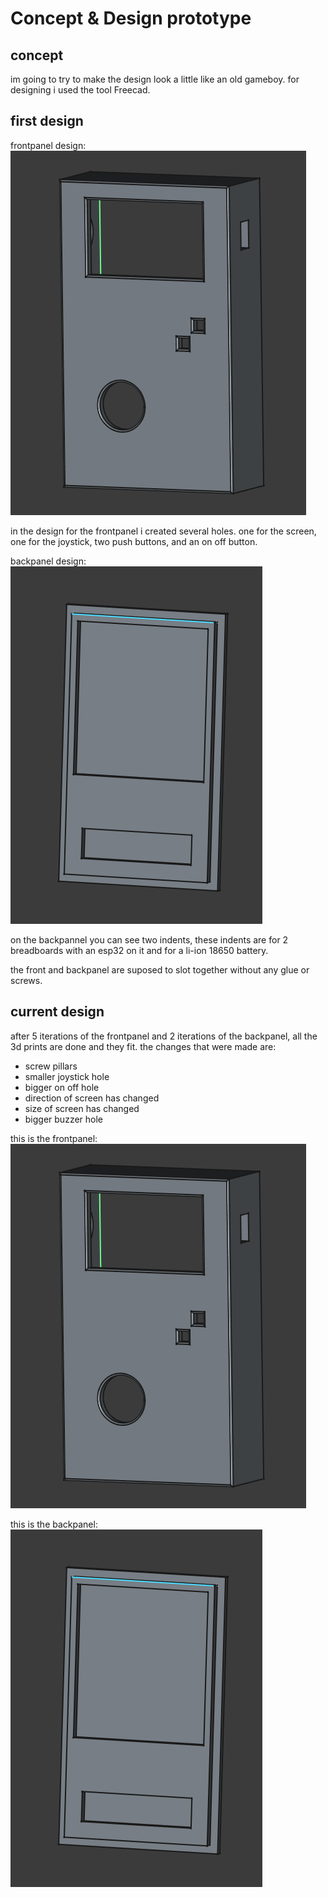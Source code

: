 # Concept & Design prototype

## concept
im going to try to make the design look a little like an old gameboy. for designing i used the tool Freecad. 

## first design

frontpanel design:
![frontpanel design](designfrontpicture.png)

in the design for the frontpanel i created several holes. one for the screen, one for the joystick, two push buttons, and an on off button. 

backpanel design:
![frontpanel design](designbackpicture.png)

on the backpannel you can see two indents, these indents are for 2 breadboards with an esp32 on it and for a li-ion 18650 battery. 

the front and backpanel are suposed to slot together without any glue or screws.

## current design
after 5 iterations of the frontpanel and 2 iterations of the backpanel, all the 3d prints are done and they fit.
the changes that were made are:
- screw pillars
- smaller joystick hole
- bigger on off hole
- direction of screen has changed
- size of screen has changed
- bigger buzzer hole

this is the frontpanel:
![frontpanel design](designfrontpicture.png)

this is the backpanel: 
![frontpanel design](designbackpicture.png)
